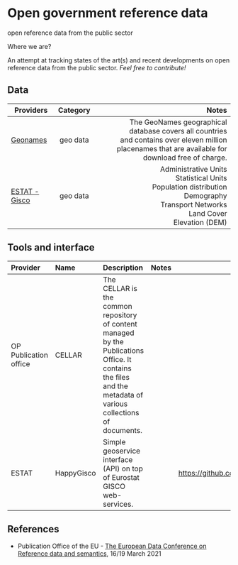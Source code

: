 # Open government reference data
open reference data from the public sector

Where we are?

An attempt at tracking states of the art(s) and recent developments on open reference data from the public sector. *Feel free to contribute!*

## Data


Providers | Category | Notes
| ------------- |:-------------:| -----:|
|[Geonames](https://www.geonames.org)| geo data | The GeoNames geographical database covers all countries <br /> and contains over eleven million placenames that are available for download free of charge. | 
|[ESTAT - Gisco](https://ec.europa.eu/eurostat/web/gisco/geodata/reference-data ) | geo data | Administrative Units <br /> Statistical Units <br /> Population distribution <br /> Demography <br /> Transport Networks <br /> Land Cover <br /> Elevation (DEM) 

## Tools and interface
| Provider | Name | Description | Notes | Link  |
| :------------- | :------------- | :------------- | :-------- | :-----: |
| OP Publication office| CELLAR | The CELLAR is the common repository of content managed by the Publications Office. It contains the files and the metadata of various collections of documents.| | |
| ESTAT | HappyGisco | Simple geoservice interface (API) on top of Eurostat GISCO web-services. |  | https://github.com/eurostat/happyGISCO  |



## References

- Publication Office of the EU - [The European Data Conference on Reference data and semantics](https://op.europa.eu/en/web/endorse/conference-documents), 16/19 March 2021  
